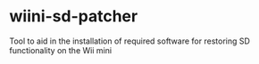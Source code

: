 # wiini-sd-patcher
Tool to aid in the installation of required software for restoring SD functionality on the Wii mini
